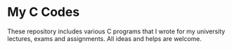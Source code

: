 # My C Codes
These repository includes various C programs that I wrote for my university lectures, exams and assignments.
All ideas and helps are welcome.
